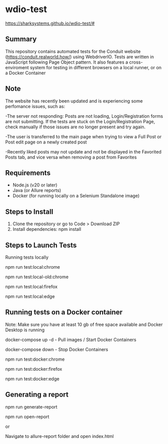 # wdio-test
https://sharksystems.github.io/wdio-test/#

## Summary

This repository contains automated tests for the Conduit website (https://conduit.realworld.how/) using WebdriverIO. Tests are written in JavaScript following Page Object pattern. 
It also features a cross-enviroment system for testing in different browsers on a local runner, or on a Docker Container
## Note
The website has recently been updated and is experiencing some perfomance issues, such as:

-The server not responding: Posts are not loading, Login/Registration forms are not submitting. If the tests are stuck on the Login/Registration Page, check manually if those issues are no longer present and try again.

-The user is transferred to the main page when trying to view a Full Post or Post edit page on a newly created post

-Recently liked posts may not update and not be displayed in the Favorited Posts tab, and vice versa when removing a post from Favorites

## Requirements

- Node.js (v20 or later)
- Java (or Allure reports)
- Docker (for running locally on a Selenium Standalone image)

## Steps to Install

1. Clone the repository or go to Code > Download ZIP
2. Install dependencies: npm install

## Steps to Launch Tests

Running tests locally

npm run test:local:chrome

npm run test:local-old:chrome

npm run test:local:firefox

npm run test:local:edge

## Running tests on a Docker container

Note: Make sure you have at least 10 gb of free space available and Docker Desktop is running

docker-compose up -d - Pull images / Start Docker Containers

docker-compose down - Stop Docker Containers

npm run test:docker:chrome

npm run test:docker:firefox

npm run test:docker:edge

## Generating a report
npm run generate-report

npm run open-report

or

Navigate to allure-report folder and open index.html
